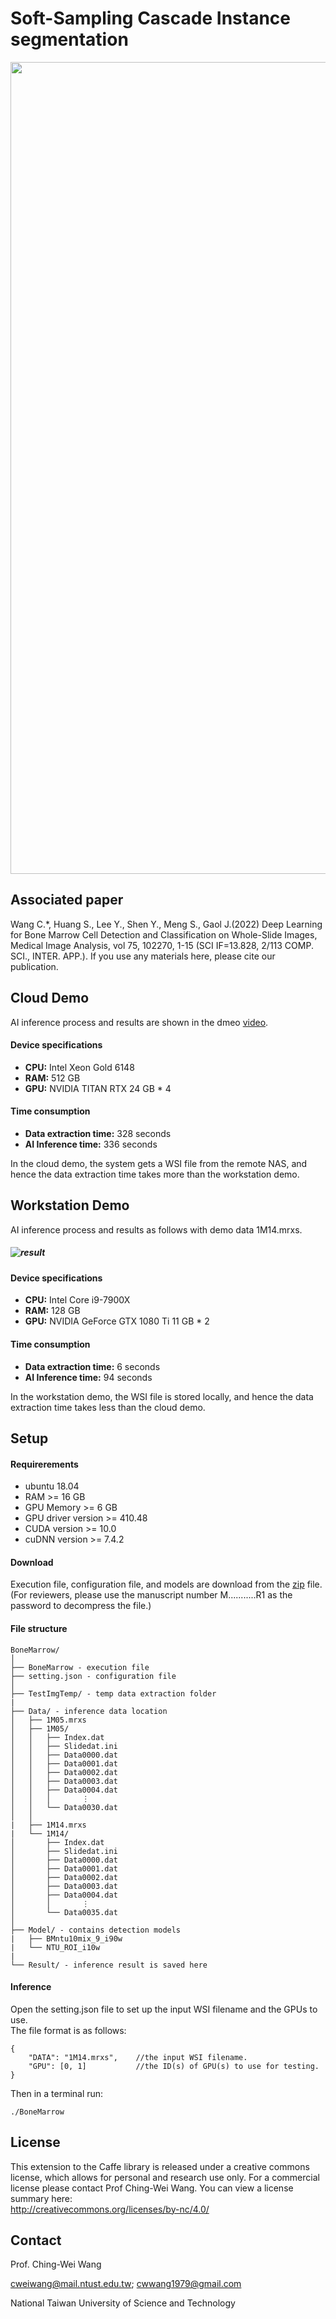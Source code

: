 # Soft-Sampling Cascade Instance segmentation

<img width="1299" src="name.png">

## Associated paper
Wang C.*, Huang S., Lee Y., Shen Y., Meng S., Gaol J.(2022) Deep Learning for Bone Marrow Cell Detection and Classification on Whole-Slide Images, Medical Image Analysis, vol 75, 102270, 1-15 (SCI IF=13.828, 2/113 COMP. SCI., INTER. APP.). 
If you use any materials here, please cite our publication.  

## Cloud Demo
AI inference process and results are shown in the dmeo [video](https://drive.google.com/file/d/1BnJMrl5gJLrLxgFycA2eJXmcHHZ_dKyG/view?usp=sharing).

#### Device specifications
- **CPU:** Intel Xeon Gold 6148
- **RAM:** 512 GB
- **GPU:** NVIDIA TITAN RTX 24 GB * 4

#### Time consumption
- **Data extraction time:** 328 seconds
- **AI Inference time:** 336 seconds

In the cloud demo, the system gets a WSI file from the remote NAS, and hence the data extraction time takes more than the workstation demo.


## Workstation Demo
AI inference process and results as follows with demo data 1M14.mrxs.
##### ![result](result_screenshot.png)

#### Device specifications
- **CPU:** Intel Core i9-7900X
- **RAM:** 128 GB
- **GPU:** NVIDIA GeForce GTX 1080 Ti 11 GB * 2

#### Time consumption
- **Data extraction time:** 6 seconds
- **AI Inference time:** 94 seconds

In the workstation demo, the WSI file is stored locally, and hence the data extraction time takes less than the cloud demo.


## Setup

#### Requirerements
- ubuntu 18.04
- RAM >= 16 GB
- GPU Memory >= 6 GB
- GPU driver version >= 410.48
- CUDA version >= 10.0
- cuDNN version >= 7.4.2

#### Download
Execution file, configuration file, and models are download from the [zip](https://drive.google.com/file/d/1_2pU3tUDzkk_vraTsqM8aVfMjO0VjhJl/view?usp=sharing) file.  (For reviewers, please use the manuscript number M...........R1 as the password to decompress the file.)

#### File structure
```
BoneMarrow/
│
├── BoneMarrow - execution file
├── setting.json - configuration file
│
├── TestImgTemp/ - temp data extraction folder
|
├── Data/ - inference data location
│   ├── 1M05.mrxs
│   ├── 1M05/
│   │   ├── Index.dat
│   │   ├── Slidedat.ini
│   │   ├── Data0000.dat
│   │   ├── Data0001.dat
│   │   ├── Data0002.dat
│   │   ├── Data0003.dat
│   │   ├── Data0004.dat
│   │   │       ⋮
│   │   └── Data0030.dat
│   │
|   ├── 1M14.mrxs
|   └── 1M14/
│       ├── Index.dat
│       ├── Slidedat.ini
│       ├── Data0000.dat
│       ├── Data0001.dat
│       ├── Data0002.dat
│       ├── Data0003.dat
│       ├── Data0004.dat
│       │       ⋮
│       └── Data0035.dat
│
├── Model/ - contains detection models
|   ├── BMntu10mix_9_i90w
|   └── NTU_ROI_i10w
|
└── Result/ - inference result is saved here

```

#### Inference
Open the setting.json file to set up the input WSI filename and the GPUs to use.    
The file format is as follows:  
```
{
    "DATA": "1M14.mrxs",    //the input WSI filename.
    "GPU": [0, 1]           //the ID(s) of GPU(s) to use for testing.
}
```

Then in a terminal run:  
```
./BoneMarrow
```


## License
This extension to the Caffe library is released under a creative commons license, which allows for personal and research use only. For a commercial license please contact Prof Ching-Wei Wang. You can view a license summary here:  
http://creativecommons.org/licenses/by-nc/4.0/


## Contact
Prof. Ching-Wei Wang  
  
cweiwang@mail.ntust.edu.tw; cwwang1979@gmail.com  
  
National Taiwan University of Science and Technology
